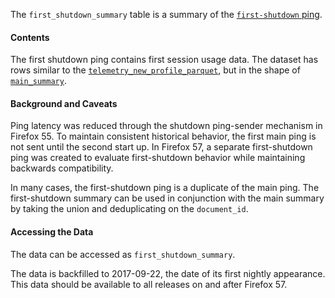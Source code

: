 The `first_shutdown_summary` table is a summary of the [`first-shutdown`
ping](https://firefox-source-docs.mozilla.org/toolkit/components/telemetry/telemetry/data/first-shutdown-ping.html).

#### Contents

The first shutdown ping contains first session usage data. The
dataset has rows similar to the
[`telemetry_new_profile_parquet`](/datasets/batch_view/new_profile/reference.md),
but in the shape of
[`main_summary`](/datasets/batch_view/main_summary/reference.md).

#### Background and Caveats

Ping latency was reduced through the
shutdown ping-sender mechanism in Firefox 55. To maintain consistent historical
behavior, the first main ping is not sent until the second start up. In Firefox 57, a
separate first-shutdown ping was created to evaluate first-shutdown behavior while maintaining backwards compatibility.

In many cases, the first-shutdown ping is a duplicate of the main ping. The first-shutdown summary can be used in conjunction with the main summary by taking the union and deduplicating on the `document_id`.

#### Accessing the Data

The data can be accessed as `first_shutdown_summary`.

The data is backfilled to 2017-09-22, the date of its first nightly appearance. This data should be available to all releases on and after Firefox 57.
